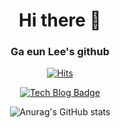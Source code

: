
<div align=center>
	<h1>Hi there 👋</h1>
	<h3>Ga eun Lee's github</h3>

	
  [![Hits](https://hits.seeyoufarm.com/api/count/incr/badge.svg?url=https%3A%2F%2Fgithub.com%2Fzzsza)](https://hits.seeyoufarm.com) 
	
 [![Tech Blog Badge](http://img.shields.io/badge/Instagram-E4405F?style=flat-square&logo=Instagram&link=https://www.instagram.com/biniru_bongdari_jong2/)](https://www.instagram.com/biniru_bongdari_jong2/)
 
 
![Anurag's GitHub stats](https://github-readme-stats.vercel.app/api?username=anuraghazra&show_icons=true)

	
  </div>
